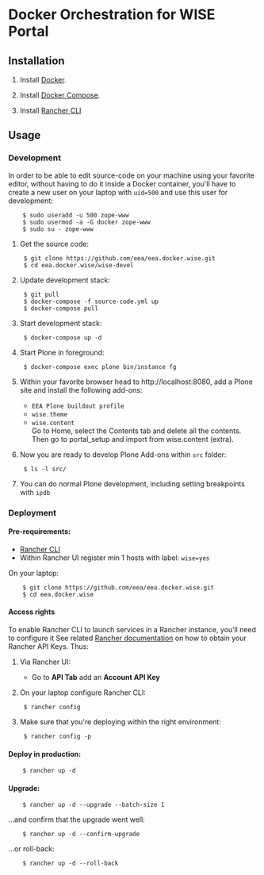 # Docker Orchestration for WISE Portal

## Installation

1. Install [Docker](https://docs.docker.com/engine/installation/linux/centos/).

2. Install [Docker Compose](https://docs.docker.com/compose/install/).

3. Install [Rancher CLI](http://www.rancher.com)

## Usage

### Development

In order to be able to edit source-code on your machine using your favorite editor, without having to do it inside a Docker container, you'll have to create a new user on your laptop with `uid=500` and use this user for development:

        $ sudo useradd -u 500 zope-www
        $ sudo usermod -a -G docker zope-www
        $ sudo su - zope-www

1. Get the source code:

        $ git clone https://github.com/eea/eea.docker.wise.git
        $ cd eea.docker.wise/wise-devel

2. Update development stack:

        $ git pull
        $ docker-compose -f source-code.yml up
        $ docker-compose pull

3. Start development stack:

        $ docker-compose up -d

4. Start Plone in foreground:

        $ docker-compose exec plone bin/instance fg

5. Within your favorite browser head to http://localhost:8080, add a Plone site and install the following add-ons:
    * `EEA Plone buildout profile`
    * `wise.theme`
    * `wise.content`  
   Go to Home, select the Contents tab and delete all the contents.  
   Then go to portal_setup and import from wise.content (extra).  
    
6. Now you are ready to develop Plone Add-ons within `src` folder:

        $ ls -l src/

7. You can do normal Plone development, including setting breakpoints with `ipdb`


### Deployment

#### Pre-requirements:

* [Rancher CLI](https://docs.rancher.com/rancher/v1.2/en/cli/)
* Within Rancher UI register min 1 hosts with label: `wise=yes`

On your laptop:

        $ git clone https://github.com/eea/eea.docker.wise.git
        $ cd eea.docker.wise

#### Access rights

To enable Rancher CLI to launch services in a Rancher instance, you’ll need to configure it
See related [Rancher documentation](http://docs.rancher.com/rancher/v1.3/en/api/v2-beta/access-control/)
on how to obtain your Rancher API Keys. Thus:

1. Via Rancher UI:

    * Go to **API Tab** add an **Account API Key**

2. On your laptop configure Rancher CLI:

        $ rancher config

3. Make sure that you're deploying within the right environment:

        $ rancher config -p

#### Deploy in production:

        $ rancher up -d

#### Upgrade:

        $ rancher up -d --upgrade --batch-size 1

...and confirm that the upgrade went well:

        $ rancher up -d --confirm-upgrade

...or roll-back:

        $ rancher up -d --roll-back
